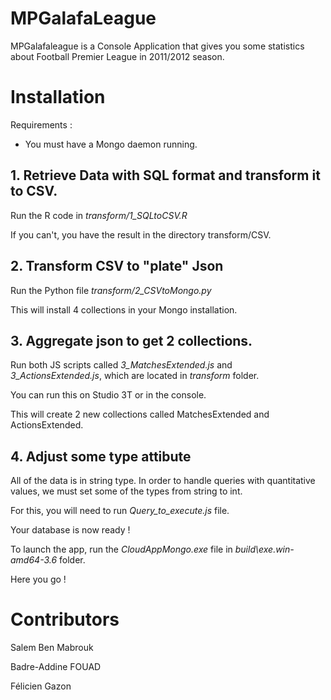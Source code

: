 # MPGalafaLeague
MPGalafaleague is a Console Application that gives you some statistics about Football Premier League in 2011/2012 season.

# Installation

Requirements : 
- You must have a Mongo daemon running.

## 1. Retrieve Data with SQL format and transform it to CSV.

Run the R code in *transform/1_SQLtoCSV.R*

If you can't, you have the result in the directory transform/CSV.

## 2. Transform CSV to "plate" Json

Run the Python file *transform/2_CSVtoMongo.py*

This will install 4 collections in your Mongo installation.

## 3. Aggregate json to get 2 collections.

Run both JS scripts called *3_MatchesExtended.js* and *3_ActionsExtended.js*, which are located in *transform* folder.

You can run this on Studio 3T or in the console.

This will create 2 new collections called MatchesExtended and ActionsExtended.

## 4. Adjust some type attibute
All of the data is in string type. In order to handle queries with quantitative values, we must set some of the types from string to int.

For this, you will need to run *Query_to_execute.js* file.



Your database is now ready ! 

To launch the app, run the *CloudAppMongo.exe* file in *build\exe.win-amd64-3.6* folder.

Here you go ! 


# Contributors
Salem Ben Mabrouk

Badre-Addine FOUAD

Félicien Gazon

